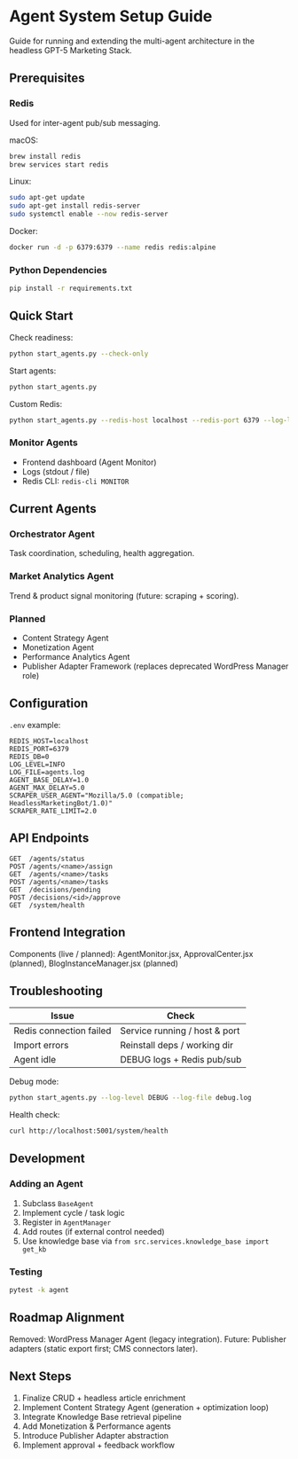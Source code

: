 # Agent System Setup Guide
Guide for running and extending the multi-agent architecture in the headless GPT-5 Marketing Stack.

## Prerequisites

### Redis
Used for inter-agent pub/sub messaging.

macOS:
```bash
brew install redis
brew services start redis
```
Linux:
```bash
sudo apt-get update
sudo apt-get install redis-server
sudo systemctl enable --now redis-server
```
Docker:
```bash
docker run -d -p 6379:6379 --name redis redis:alpine
```

### Python Dependencies
```bash
pip install -r requirements.txt
```

## Quick Start

Check readiness:
```bash
python start_agents.py --check-only
```
Start agents:
```bash
python start_agents.py
```
Custom Redis:
```bash
python start_agents.py --redis-host localhost --redis-port 6379 --log-level INFO
```

### Monitor Agents
- Frontend dashboard (Agent Monitor)
- Logs (stdout / file)
- Redis CLI: `redis-cli MONITOR`

## Current Agents

### Orchestrator Agent
Task coordination, scheduling, health aggregation.

### Market Analytics Agent
Trend & product signal monitoring (future: scraping + scoring).

### Planned
- Content Strategy Agent
- Monetization Agent
- Performance Analytics Agent
- Publisher Adapter Framework (replaces deprecated WordPress Manager role)

## Configuration

`.env` example:
```env
REDIS_HOST=localhost
REDIS_PORT=6379
REDIS_DB=0
LOG_LEVEL=INFO
LOG_FILE=agents.log
AGENT_BASE_DELAY=1.0
AGENT_MAX_DELAY=5.0
SCRAPER_USER_AGENT="Mozilla/5.0 (compatible; HeadlessMarketingBot/1.0)"
SCRAPER_RATE_LIMIT=2.0
```

## API Endpoints
```
GET  /agents/status
POST /agents/<name>/assign
GET  /agents/<name>/tasks
POST /agents/<name>/tasks
GET  /decisions/pending
POST /decisions/<id>/approve
GET  /system/health
```

## Frontend Integration
Components (live / planned): AgentMonitor.jsx, ApprovalCenter.jsx (planned), BlogInstanceManager.jsx (planned)

## Troubleshooting
| Issue | Check |
|-------|-------|
| Redis connection failed | Service running / host & port |
| Import errors | Reinstall deps / working dir |
| Agent idle | DEBUG logs + Redis pub/sub |

Debug mode:
```bash
python start_agents.py --log-level DEBUG --log-file debug.log
```
Health check:
```bash
curl http://localhost:5001/system/health
```

## Development

### Adding an Agent
1. Subclass `BaseAgent`
2. Implement cycle / task logic
3. Register in `AgentManager`
4. Add routes (if external control needed)
5. Use knowledge base via `from src.services.knowledge_base import get_kb`

### Testing
```bash
pytest -k agent
```

## Roadmap Alignment
Removed: WordPress Manager Agent (legacy integration).
Future: Publisher adapters (static export first; CMS connectors later).

## Next Steps
1. Finalize CRUD + headless article enrichment
2. Implement Content Strategy Agent (generation + optimization loop)
3. Integrate Knowledge Base retrieval pipeline
4. Add Monetization & Performance agents
5. Introduce Publisher Adapter abstraction
6. Implement approval + feedback workflow



